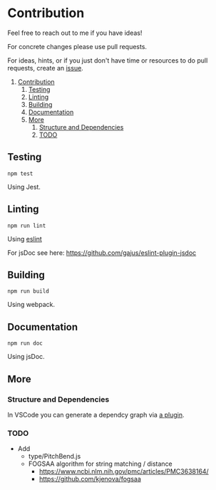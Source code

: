 # Contribution

Feel free to reach out to me if you have ideas!

For concrete changes please use pull requests.

For ideas, hints, or if you just don't have time or resources to do pull requests, create an [issue](https://github.com/fheyen/musicvis-lib/issues).

1. [Contribution](#contribution)
   1. [Testing](#testing)
   2. [Linting](#linting)
   3. [Building](#building)
   4. [Documentation](#documentation)
   5. [More](#more)
      1. [Structure and Dependencies](#structure-and-dependencies)
      2. [TODO](#todo)

## Testing

`npm test`

Using Jest.

## Linting

`npm run lint`

Using [eslint](https://eslint.org/)

For jsDoc see here: https://github.com/gajus/eslint-plugin-jsdoc

## Building

`npm run build`

Using webpack.

## Documentation

`npm run doc`

Using jsDoc.

## More

### Structure and Dependencies

In VSCode you can generate a dependcy graph via [a plugin](https://marketplace.visualstudio.com/items?itemName=juanallo.vscode-dependency-cruiser).

### TODO

- Add
  - type/PitchBend.js
  - FOGSAA algorithm for string matching / distance
    - https://www.ncbi.nlm.nih.gov/pmc/articles/PMC3638164/
    - https://github.com/kjenova/fogsaa
